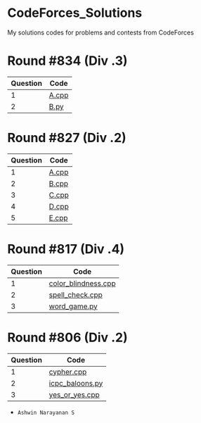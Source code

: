 # CodeForces_Solutions
My solutions codes for problems and contests from CodeForces

# Round #834 (Div .3)

| Question | Code |
| -------- | ---- |
| 1 | [A.cpp](https://github.com/Ashrockzzz2003/CodeForces_Solutions/blob/main/Round%20%23834%20(Div%20.4)/A.cpp "A.cpp") |
| 2 | [B.py](https://github.com/Ashrockzzz2003/CodeForces_Solutions/blob/main/Round%20%23834%20(Div%20.4)/B.py "B.py") |

# Round #827 (Div .2)

| Question | Code |
| -------- | ---- |
| 1 | [A.cpp](https://github.com/Ashrockzzz2003/CodeForces_Solutions/blob/main/Round%20%23827%20(Div%20.4)/A.cpp "A.cpp") |
| 2 | [B.cpp](https://github.com/Ashrockzzz2003/CodeForces_Solutions/blob/main/Round%20%23827%20(Div%20.4)/B.cpp "B.cpp") |
| 3 | [C.cpp](https://github.com/Ashrockzzz2003/CodeForces_Solutions/blob/main/Round%20%23827%20(Div%20.4)/C.cpp "C.cpp") |
| 4 | [D.cpp](https://github.com/Ashrockzzz2003/CodeForces_Solutions/blob/main/Round%20%23827%20(Div%20.4)/D.cpp "D.cpp") |
| 5 | [E.cpp](https://github.com/Ashrockzzz2003/CodeForces_Solutions/blob/main/Round%20%23827%20(Div%20.4)/E.cpp "E.cpp") |

# Round #817 (Div .4)
 
| Question | Code |
| - | ---- |
| 1 | <a href="https://github.com/Ashrockzzz2003/CodeForces_Solutions/blob/main/Round%20%23817%20(Div%20.4)/color_blindness.cpp">color_blindness.cpp</a> |
| 2 | <a href="https://github.com/Ashrockzzz2003/CodeForces_Solutions/blob/main/Round%20%23817%20(Div%20.4)/spell_check.cpp">spell_check.cpp</a> |
| 3 | <a href="https://github.com/Ashrockzzz2003/CodeForces_Solutions/blob/main/Round%20%23817%20(Div%20.4)/word_game.py">word_game.py</a> |

# Round #806 (Div .2)

| Question | Code |
| - | ---- |
| 1 | [cypher.cpp](https://github.com/Ashrockzzz2003/CodeForces_Solutions/blob/main/Round%20%23806%20(Div%20.4)/cypher.cpp) |
| 2 | [icpc_baloons.py](https://github.com/Ashrockzzz2003/CodeForces_Solutions/blob/main/Round%20%23806%20(Div%20.4)/icpc_baloons.py) |
| 3 | [yes_or_yes.cpp](https://github.com/Ashrockzzz2003/CodeForces_Solutions/blob/main/Round%20%23806%20(Div%20.4)/yes_or_yes.cpp)

- `Ashwin Narayanan S`
